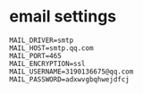 # email settings
```
MAIL_DRIVER=smtp
MAIL_HOST=smtp.qq.com
MAIL_PORT=465
MAIL_ENCRYPTION=ssl
MAIL_USERNAME=3190136675@qq.com
MAIL_PASSWORD=adxwvgbqhwejdfcj
```